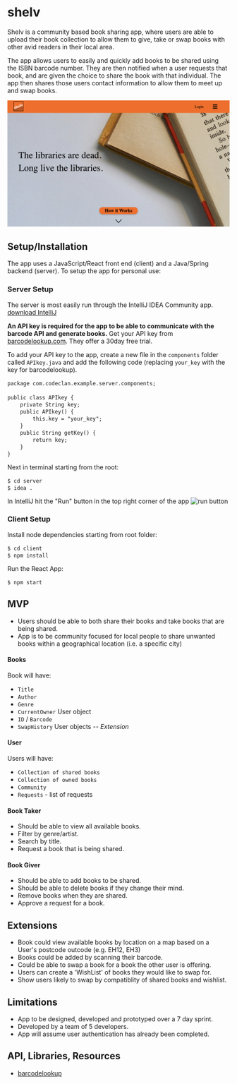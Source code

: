 # shelv

Shelv is a community based book sharing app, where users are able to upload their book collection to allow them to give, take or swap books with other avid readers in their local area.

The app allows users to easily and quickly add books to be shared using the ISBN barcode number. They are then notified when a user requests that book, and are given the choice to share the book with that individual. The app then shares those users contact information to allow them to meet up and swap books.

![Image of homepage](/shelv-homepage.png)

## Setup/Installation

The app uses a JavaScript/React front end (client) and a Java/Spring backend (server). To setup the app for personal use:
### Server Setup

The server is most easily run through the IntelliJ IDEA Community app.<space><space>
[download IntelliJ](https://www.jetbrains.com/idea/download/#section=mac)

**An API key is required for the app to be able to communicate with the barcode API and generate books.**<space><space>
Get your API key from [barcodelookup.com](https://www.barcodelookup.com/api#sign-up). They offer a 30day free trial.

To add your API key to the app, create a new file in the `components` folder called `APIkey.java` and add the following code (replacing `your_key` with the key for barcodelookup).

    package com.codeclan.example.server.components;

    public class APIkey {
        private String key;
        public APIkey() {
            this.key = "your_key";
        }
        public String getKey() {
            return key;
        }
    }

Next in terminal starting from the root:

    $ cd server
    $ idea .

In IntelliJ hit the "Run" button in the top right corner of the app
![run button](./ijRun.png)

### Client Setup
Install node dependencies starting from root folder:

    $ cd client
    $ npm install

Run the React App:

    $ npm start

## MVP

- Users should be able to both share their books and take books that are being shared.
- App is to be community focused for local people to share unwanted books within a geographical location (i.e. a specific city)

#### Books
Book will have:
- `Title`
- `Author`
- `Genre`
- `CurrentOwner` User object
- `ID` / `Barcode`
- `SwapHistory` User objects -- *Extension*

#### User
Users will have:
- `Collection of shared books`
- `Collection of owned books`
- `Community`
- `Requests` - list of requests

#### Book Taker
- Should be able to view all available books.
- Filter by genre/artist.
- Search by title.
- Request a book that is being shared.

#### Book Giver
- Should be able to add books to be shared.
- Should be able to delete books if they change their mind.
- Remove books when they are shared.
- Approve a request for a book.

## Extensions
- Book could view available books by location on a map based on a User's postcode outcode (e.g. EH12, EH3)
- Books could be added by scanning their barcode.
- Could be able to swap a book for a book the other user is offering.
- Users can create a 'WishList' of books they would like to swap for.
- Show users likely to swap by compatiblity of shared books and wishlist.

## Limitations

- App to be designed, developed and prototyped over a 7 day sprint.
- Developed by a team of 5 developers.
- App will assume user authentication has already been completed.

## API, Libraries, Resources
* [barcodelookup](https://www.barcodelookup.com/api#sign-up)

